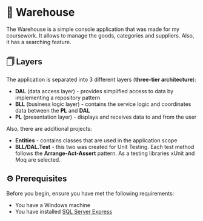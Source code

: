 # 🚚 Warehouse
The Warehouse is a simple console application that was made for my coursework. It allows to manage the goods, categories and suppliers. Also, it has a searching feature.  
## 🗍 Layers 
The application is separated into 3 different layers (**three-tier architecture**):
* **DAL** (data access layer) - provides simplified access to data by implementing a repository pattern
* **BLL** (business logic layer) - contains the service logic and coordinates data between the **PL** and **DAL**
* **PL** (presentation layer) - displays and receives data to and from the user

Also, there are additional projects:
* **Entities** - contains classes that are used in the application scope
* **BLL/DAL.Test** - this two was created for Unit Testing. Each test method follows the **Arrange-Act-Assert** pattern. As a testing libraries xUnit and Moq are selected.
## ⚙ Prerequisites
Before you begin, ensure you have met the following requirements:
* You have a Windows machine
* You have installed [SQL Server Express](https://www.microsoft.com/en-us/sql-server/sql-server-downloads)
